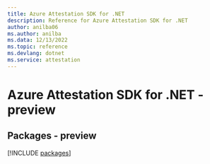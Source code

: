 ```yaml
---
title: Azure Attestation SDK for .NET
description: Reference for Azure Attestation SDK for .NET
author: anilba06
ms.author: anilba
ms.data: 12/13/2022
ms.topic: reference
ms.devlang: dotnet
ms.service: attestation
---
```

# Azure Attestation SDK for .NET - preview
## Packages - preview
[!INCLUDE [packages](attestation-index.md)]
